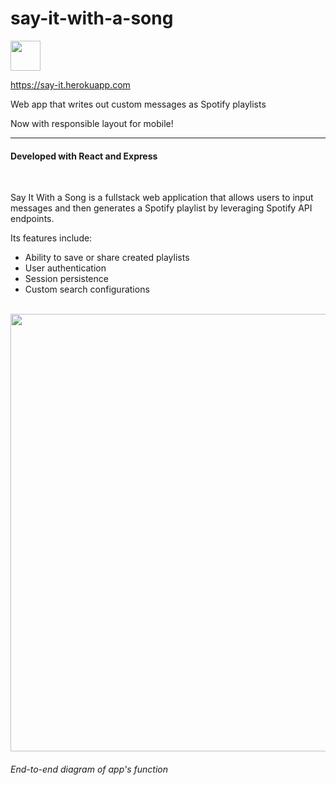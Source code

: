 # say-it-with-a-song 

<img src="https://user-images.githubusercontent.com/36974651/87364099-4e41d880-c538-11ea-8b16-26016a4e78e9.png" width="48">

https://say-it.herokuapp.com

Web app that writes out custom messages as Spotify playlists

Now with responsible layout for mobile!

-----

#### Developed with React and Express

<br/>

Say It With a Song is a fullstack web application that allows users to input messages and then generates a Spotify playlist by leveraging Spotify API endpoints.

Its features include:

* Ability to save or share created playlists
* User authentication
* Session persistence
* Custom search configurations


<br/>

<img src="https://user-images.githubusercontent.com/36974651/87363956-f905c700-c537-11ea-98b1-6ba0c90a1f50.png" width="700px">

###### End-to-end diagram of app's function
